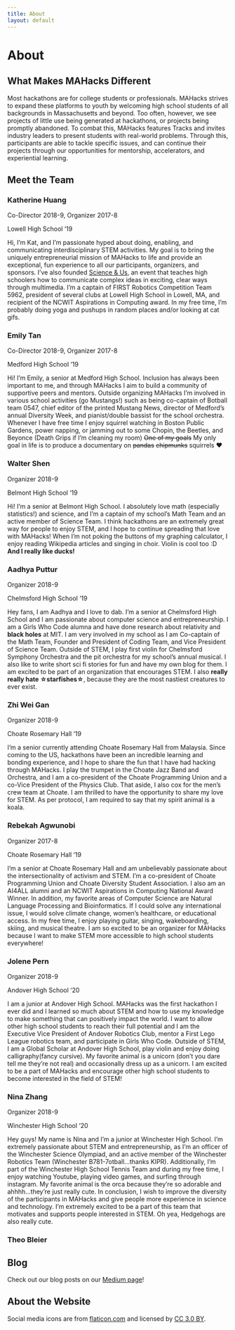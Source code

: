 ```yaml
---
title: About
layout: default
---
```


# About

## What Makes MAHacks Different

Most hackathons are for college students or professionals. MAHacks strives to expand these platforms to youth by welcoming high school students of all backgrounds in Massachusetts and beyond. Too often, however, we see projects of little use being generated at hackathons, or projects being promptly abandoned. To combat this, MAHacks features Tracks and invites industry leaders to present students with real-world problems. Through this, participants are able to tackle specific issues, and can continue their projects through our opportunities for mentorship, accelerators, and experiential learning.

## Meet the Team

### Katherine Huang

Co-Director 2018-9, Organizer 2017-8

Lowell High School ‘19

Hi, I’m Kat, and I’m passionate hyped about doing, enabling, and communicating interdisciplinary STEM activities. My goal is to bring the uniquely entrepreneurial mission of MAHacks to life and provide an exceptional, fun experience to all our participants, organizers, and sponsors. I’ve also founded [Science & Us](www.scienceandus.org), an event that teaches high schoolers how to communicate complex ideas in exciting, clear ways through multimedia. I’m a captain of FIRST Robotics Competition Team 5962, president of several clubs at Lowell High School in Lowell, MA, and recipient of the NCWIT Aspirations in Computing award. In my free time, I’m probably doing yoga and pushups in random places and/or looking at cat gifs. 

### Emily Tan

Co-Director 2018-9, Organizer 2017-8

Medford High School ‘19

Hi! I’m Emily, a senior at Medford High School. Inclusion has always been important to me, and through MAHacks I aim to build a community of supportive peers and mentors. Outside  organizing MAHacks I’m involved in various school activities (go Mustangs!) such as being co-captain of Botball team 0547, chief editor of the printed Mustang News, director of Medford’s annual Diversity Week, and pianist/double bassist for the school orchestra. Whenever I have free time I enjoy squirrel watching in Boston Public Gardens, power napping, or jamming out to some Chopin, the Beetles, and Beyonce (Death Grips if I’m cleaning my room) ~~One of my goals~~ My only goal in life is to produce a documentary on ~~pandas~~ ~~chipmunks~~ squirrels ❤

### Walter Shen

Organizer 2018-9

Belmont High School ‘19

Hi! I’m a senior at Belmont High School. I absolutely love math (especially statistics!) and science, and I’m a captain of my school’s Math Team and an active member of Science Team. I think hackathons are an extremely great way for people to enjoy STEM, and I hope to continue spreading that love with MAHacks! When I’m not poking the buttons of my graphing calculator, I enjoy reading Wikipedia articles and singing in choir. Violin is cool too :D **And I really like ducks!**

### Aadhya Puttur

Organizer 2018-9

Chelmsford High School ‘19

Hey fans, I am Aadhya and I love to dab. I’m a senior at Chelmsford High School and I am passionate about computer science and entrepreneurship. I am a Girls Who Code alumna and have done research about relativity and **black holes** at MIT. I am very involved in my school as I am Co-captain of the Math Team, Founder and President of Coding Team, and Vice President of Science Team. Outside of STEM, I play first violin for Chelmsford Symphony Orchestra and the pit orchestra for my school’s annual musical. I also like to write short sci fi stories for fun and have my own blog for them. I am excited to be part of an organization that encourages STEM. I also **really really hate ☆starfishes☆**, because they are the most nastiest creatures to ever exist.

### Zhi Wei Gan	

Organizer 2018-9

Choate Rosemary Hall ‘19

I’m a senior currently attending Choate Rosemary Hall from Malaysia. Since coming to the US, hackathons have been an incredible learning and bonding experience, and I hope to share the fun that I have had hacking through MAHacks. I play the trumpet in the Choate Jazz Band and Orchestra, and I am a co-president of the Choate Programming Union and a co-Vice President of the Physics Club. That aside, I also cox for the men’s crew team at Choate. I am thrilled to have the opportunity to share my love for STEM. As per protocol, I am required to say that my spirit animal is a koala.

### Rebekah Agwunobi 

Organizer 2017-8

Choate Rosemary Hall ‘19

I’m a senior at Choate Rosemary Hall and am unbelievably passionate about the intersectionality of activism and STEM. I’m a co-president of Choate Programming Union and Choate Diversity Student Association. I also am an AI4ALL alumni and an NCWIT Aspirations in Computing National Award Winner. In addition, my favorite areas of Computer Science are Natural Language Processing and Bioinformatics. If I could solve any international issue, I would solve climate change, women’s healthcare, or educational access. In my free time, I enjoy playing guitar, singing, wakeboarding, skiing, and musical theatre.  I am so excited to be an organizer for MAHacks because I want to make STEM more accessible to high school students everywhere! 

### Jolene Pern

Organizer 2018-9

Andover High School ‘20

I am a junior at Andover High School. MAHacks was the first hackathon I ever did and I learned so much about STEM and how to use my knowledge to make something that can positively impact the world. I want to allow other high school students to reach their full potential and I am the Executive Vice President of Andover Robotics Club, mentor a First Lego League robotics team, and participate in Girls Who Code. Outside of STEM, I am a Global Scholar at Andover High School, play violin and enjoy doing calligraphy(fancy cursive). My favorite animal is a unicorn (don’t you dare tell me they’re not real) and occasionally dress up as a unicorn. I am excited to be a part of MAHacks and encourage other high school students to become interested in the field of STEM!

### Nina Zhang

Organizer 2018-9

Winchester High School ‘20

Hey guys! My name is Nina and I’m a junior at Winchester High School. I’m extremely passionate about STEM and entrepreneurship, as I’m an officer of the Winchester Science Olympiad, and an active member of the Winchester Robotics Team (Winchester B781-7otball…thanks KIPR). Additionally, I’m part of the Winchester High School Tennis Team and during my free time, I enjoy watching Youtube, playing video games, and surfing through instagram. My favorite animal is the orca because they’re so adorable and ahhhh…they’re just really cute. In conclusion, I wish to improve the diversity of the participants in MAHacks and give people more experience in science and technology. I’m extremely excited to be a part of this team that motivates and supports people interested in STEM. Oh yea, Hedgehogs are also really cute.  

### Theo Bleier

## Blog

Check out our blog posts on our [Medium page](www.medium.com/mahacks)!

## About the Website

Social media icons are from [flaticon.com](http://flaticon.com) and licensed by [CC 3.0 BY](http://creativecommons.org/licenses/by/3.0/).